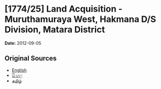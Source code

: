 # [1774/25] Land Acquisition - Muruthamuraya West, Hakmana D/S Division, Matara District

**Date:** 2012-09-05

## Original Sources

- [English](https://documents.gov.lk/view/extra-gazettes/2012/9/1774-25_E.pdf)
- [සිංහල](https://documents.gov.lk/view/extra-gazettes/2012/9/1774-25_S.pdf)
- [தமிழ்](https://documents.gov.lk/view/extra-gazettes/2012/9/1774-25_T.pdf)
